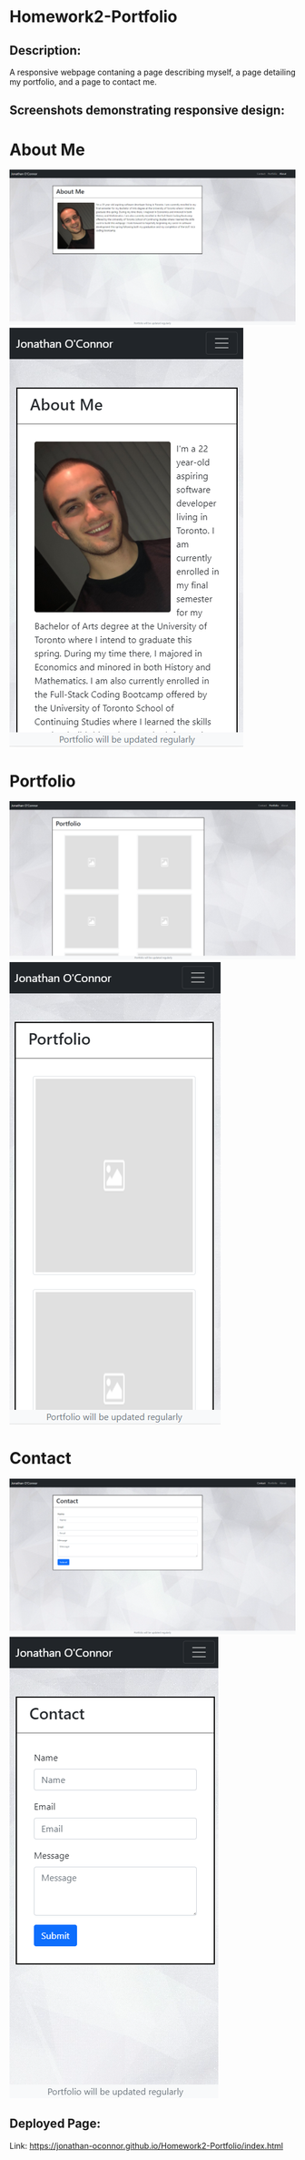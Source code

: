 # Homework2-Portfolio

## Description:
A responsive webpage contaning a page describing myself, a page detailing my portfolio, and a page to contact me.

## Screenshots demonstrating responsive design:
# About Me
![Webpage Image](https://github.com/Jonathan-OConnor/Homework2-Portfolio/blob/main/assets/images/Desktop-About-Me.png?raw=true)
![Webpage Image](https://github.com/Jonathan-OConnor/Homework2-Portfolio/blob/main/assets/images/Mobile-About-Me.png?raw=true)

# Portfolio
![Webpage Image](https://github.com/Jonathan-OConnor/Homework2-Portfolio/blob/main/assets/images/Desktop-Portfolio.png?raw=true)
![Webpage Image](https://github.com/Jonathan-OConnor/Homework2-Portfolio/blob/main/assets/images/Mobile-Portfolio.png?raw=true)

# Contact
![Webpage Image](https://github.com/Jonathan-OConnor/Homework2-Portfolio/blob/main/assets/images/Desktop-Contact-Me.png?raw=true)
![Webpage Image](https://github.com/Jonathan-OConnor/Homework2-Portfolio/blob/main/assets/images/Mobile-Contact-Me.png?raw=true)

## Deployed Page:
Link: https://jonathan-oconnor.github.io/Homework2-Portfolio/index.html